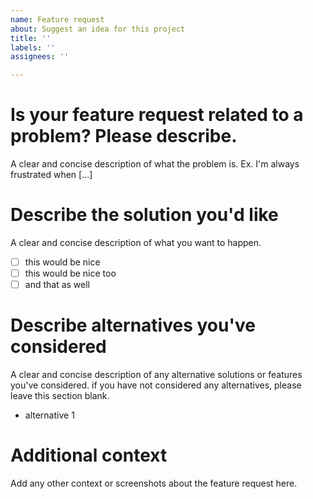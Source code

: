 ```yaml
---
name: Feature request
about: Suggest an idea for this project
title: ''
labels: ''
assignees: ''

---
```


# Is your feature request related to a problem? Please describe.

A clear and concise description of what the problem is. Ex. I'm always frustrated when [...]

# Describe the solution you'd like

A clear and concise description of what you want to happen.

- [ ] this would be nice
- [ ] this would be nice too
- [ ] and that as well

# Describe alternatives you've considered

A clear and concise description of any alternative solutions or features you've considered.
if you have not considered any alternatives, please leave this section blank.

- alternative 1

# Additional context

Add any other context or screenshots about the feature request here.
